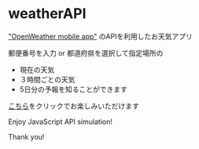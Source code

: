 # weatherAPI

["OpenWeather mobile app"](https://openweathermap.org/) のAPIを利用したお天気アプリ

郵便番号を入力 or 都道府県を選択して指定場所の

* 現在の天気
* ３時間ごとの天気
* 5日分の予報を知ることができます

[こちら](https://y-arimura1222.github.io/)をクリックでお楽しみいただけます

Enjoy JavaScript API simulation!

Thank you!
